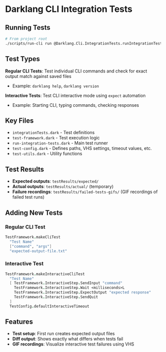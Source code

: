 # Darklang CLI Integration Tests

## Running Tests

```bash
# From project root
./scripts/run-cli run @Darklang.Cli.IntegrationTests.runIntegrationTests
```

## Test Types

**Regular CLI Tests**: Test individual CLI commands and check for exact output match against saved files

- Example: `darklang help`, `darklang version`

**Interactive Tests**: Test CLI interactive mode using `expect` automation

- Example: Starting CLI, typing commands, checking responses

## Key Files

- `integrationTests.dark` - Test definitions
- `test-framework.dark` - Test execution logic
- `run-integration-tests.dark` - Main test runner
- `test-config.dark` - Defines paths, VHS settings, timeout values, etc.
- `test-utils.dark` - Utility functions

## Test Results

- **Expected outputs**: `testResults/expected/`
- **Actual outputs**: `testResults/actual/` (temporary)
- **Failure recordings**: `testResults/failed-tests-gifs/` (GIF recordings of failed test runs)

## Adding New Tests

### Regular CLI Test

```fsharp
TestFramework.makeCliTest
  "Test Name"
  ["command", "args"]
  "expected-output-file.txt"
```

### Interactive Test

```fsharp
TestFramework.makeInteractiveCliTest
  "Test Name"
  [ TestFramework.InteractiveStep.SendInput "command"
    TestFramework.InteractiveStep.Wait <milliseconds>L
    TestFramework.InteractiveStep.ExpectOutput "expected response"
    TestFramework.InteractiveStep.SendQuit
  ]
  TestConfig.defaultInteractiveTimeout
```

## Features

- **Test setup**: First run creates expected output files
- **Diff output**: Shows exactly what differs when tests fail
- **GIF recordings**: Visualize interactive test failures using VHS
